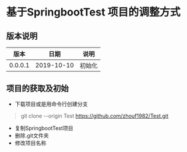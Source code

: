 # 基于SpringbootTest 项目的调整方式

## 版本说明

| 版本 | 日期 | 说明| 
| -- | -- | -- |
| 0.0.0.1 | 2019-10-10  | 初始化 |

## 项目的获取及初始

- 下载项目或是用命令行创建分支
> git clone --origin Test https://github.com/zhouf1982/Test.git

- 复制SpringbootTest项目
- 删除.git文件夹
- 修改项目名称

## 
